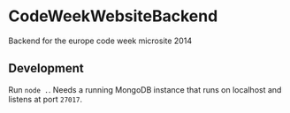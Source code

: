 CodeWeekWebsiteBackend
======================

Backend for the europe code week microsite 2014

## Development
Run `node .`. Needs a running MongoDB instance that runs on localhost and listens at port `27017`.